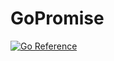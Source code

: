 # GoPromise

[![Go Reference](https://pkg.go.dev/badge/github.com/artem328/go-promise.svg)](https://pkg.go.dev/github.com/artem328/go-promise)